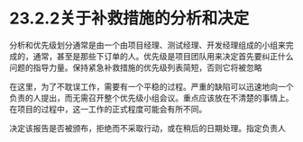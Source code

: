 # 23.2.2关于补救措施的分析和决定


分析和优先级划分通常是由一个由项目经理、测试经理、开发经理组成的小组来完成的，通常，甚至是那些下订单的人。优先级是项目团队用来决定首先要纠正什么问题的指导力量。保持紧急补救措施的优先级列表简短，否则它将被忽略

在这里，为了不耽误工作，需要有一个平稳的过程。严重的缺陷可以迅速地向一个负责的人提出，而无需召开整个优先级小组会议。重点应该放在不清楚的事情上。在项目的过程中，这一工作的正式程度可能会有所不同。

决定该报告是否被颁布，拒绝而不采取行动，或在稍后的日期处理。指定负责人
